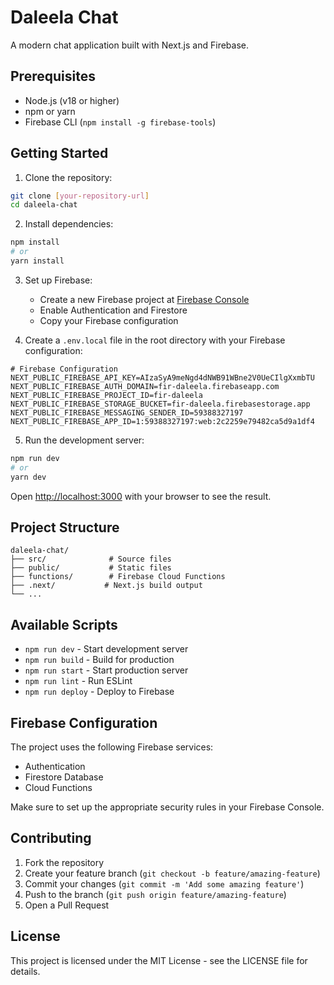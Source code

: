 # Daleela Chat

A modern chat application built with Next.js and Firebase.

## Prerequisites

- Node.js (v18 or higher)
- npm or yarn
- Firebase CLI (`npm install -g firebase-tools`)

## Getting Started

1. Clone the repository:

```bash
git clone [your-repository-url]
cd daleela-chat
```

2. Install dependencies:

```bash
npm install
# or
yarn install
```

3. Set up Firebase:

   - Create a new Firebase project at [Firebase Console](https://console.firebase.google.com)
   - Enable Authentication and Firestore
   - Copy your Firebase configuration

4. Create a `.env.local` file in the root directory with your Firebase configuration:

```env
# Firebase Configuration
NEXT_PUBLIC_FIREBASE_API_KEY=AIzaSyA9meNgd4dNWB91WBne2V0UeCIlgXxmbTU
NEXT_PUBLIC_FIREBASE_AUTH_DOMAIN=fir-daleela.firebaseapp.com
NEXT_PUBLIC_FIREBASE_PROJECT_ID=fir-daleela
NEXT_PUBLIC_FIREBASE_STORAGE_BUCKET=fir-daleela.firebasestorage.app
NEXT_PUBLIC_FIREBASE_MESSAGING_SENDER_ID=59388327197
NEXT_PUBLIC_FIREBASE_APP_ID=1:59388327197:web:2c2259e79482ca5d9a1df4
```

5. Run the development server:

```bash
npm run dev
# or
yarn dev
```

Open [http://localhost:3000](http://localhost:3000) with your browser to see the result.

## Project Structure

```
daleela-chat/
├── src/              # Source files
├── public/           # Static files
├── functions/        # Firebase Cloud Functions
├── .next/           # Next.js build output
└── ...
```

## Available Scripts

- `npm run dev` - Start development server
- `npm run build` - Build for production
- `npm run start` - Start production server
- `npm run lint` - Run ESLint
- `npm run deploy` - Deploy to Firebase

## Firebase Configuration

The project uses the following Firebase services:

- Authentication
- Firestore Database
- Cloud Functions

Make sure to set up the appropriate security rules in your Firebase Console.

## Contributing

1. Fork the repository
2. Create your feature branch (`git checkout -b feature/amazing-feature`)
3. Commit your changes (`git commit -m 'Add some amazing feature'`)
4. Push to the branch (`git push origin feature/amazing-feature`)
5. Open a Pull Request

## License

This project is licensed under the MIT License - see the LICENSE file for details.
